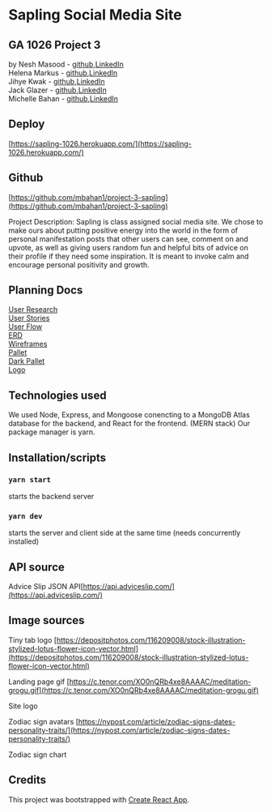 # Sapling Social Media Site
## GA 1026 Project 3 
by 
Nesh Masood - [github](https://github.com/neshmasood),[LinkedIn](https://www.linkedin.com/in/neshmasood/)  
Helena Markus - [github](https://github.com/helenamarkus14),[LinkedIn](https://www.linkedin.com/in/helena-markus/)  
Jihye Kwak - [github](https://github.com/jihyekwak),[LinkedIn](https://www.linkedin.com/in/jihye-kwak/)  
Jack Glazer - [github](https://github.com/jackrobert0220),[LinkedIn](https://www.linkedin.com/in/jack-glazer/)  
Michelle Bahan - [github](https://github.com/mbahan1),[LinkedIn](linkedin.com/in/michelle-bahan/)  

## Deploy
[https://sapling-1026.herokuapp.com/](https://sapling-1026.herokuapp.com/)

## Github
[https://github.com/mbahan1/project-3-sapling](https://github.com/mbahan1/project-3-sapling)

Project Description:
Sapling is class assigned social media site. We chose to make ours about putting positive energy into the world in the form of personal manifestation posts that other users can see, comment on and upvote, as well as giving users random fun and helpful bits of advice on their profile if they need some inspiration. It is meant to invoke calm and encourage personal positivity and growth.

## Planning Docs
[User Research](/planning/saplingUserResearchSurvey.pdf)  
[User Stories](/planning/userStories.png)  
[User Flow](/planning/userFlow.png)  
[ERD](/planning/ERD.png)  
[Wireframes](/planning/wireframes/)  
[Pallet](/planning/colorPallet.png)  
[Dark Pallet](/planning/wireframes/darkModePallet.png)  
[Logo](/planning/logoIdeas.png)  

## Technologies used
We used Node, Express, and Mongoose conencting to a MongoDB Atlas database for the backend, and React for the frontend. (MERN stack)
Our package manager is yarn.

## Installation/scripts
###   `yarn start` 
starts the backend server
### `yarn dev` 
starts the server and client side at the same time (needs concurrently installed)

## API source
Advice Slip JSON API[https://api.adviceslip.com/](https://api.adviceslip.com/)

## Image sources
Tiny tab logo [https://depositphotos.com/116209008/stock-illustration-stylized-lotus-flower-icon-vector.html](https://depositphotos.com/116209008/stock-illustration-stylized-lotus-flower-icon-vector.html)

Landing page gif [https://c.tenor.com/XO0nQRb4xe8AAAAC/meditation-grogu.gif](https://c.tenor.com/XO0nQRb4xe8AAAAC/meditation-grogu.gif)

Site logo[]()

Zodiac sign avatars [https://nypost.com/article/zodiac-signs-dates-personality-traits/](https://nypost.com/article/zodiac-signs-dates-personality-traits/)

Zodiac sign chart[]()

## Credits


This project was bootstrapped with [Create React App](https://github.com/facebook/create-react-app).

